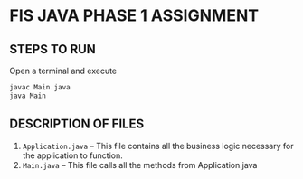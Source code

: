 # FIS JAVA PHASE 1 ASSIGNMENT

## STEPS TO RUN

Open a terminal and execute

```cmd
javac Main.java
java Main
```

## DESCRIPTION OF FILES

1.	`Application.java` – This file contains all the business logic necessary for the application to function.
2.	`Main.java` – This file calls all the methods from Application.java
